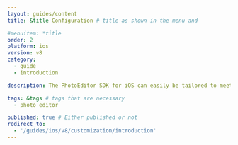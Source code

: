 ```yaml
---
layout: guides/content
title: &title Configuration # title as shown in the menu and

#menuitem: *title
order: 2
platform: ios
version: v8
category:
  - guide
  - introduction

description: The PhotoEditor SDK for iOS can easily be tailored to meet your business needs. Learn how to swiftly create the editor your use-case requires.

tags: &tags # tags that are necessary
  - photo editor

published: true # Either published or not
redirect_to:
  - '/guides/ios/v8/customization/introduction'
---
```


